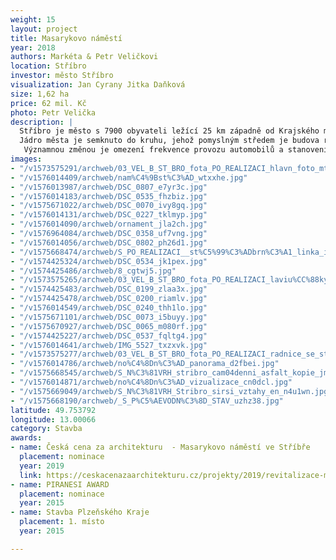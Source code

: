 ```yaml
---
weight: 15
layout: project
title: Masarykovo náměstí
year: 2018
authors: Markéta & Petr Veličkovi
location: Stříbro
investor: město Stříbro
visualization: Jan Cyrany Jitka Daňková
size: 1,62 ha
price: 62 mil. Kč
photo: Petr Velička
description: |
  Stříbro je město s 7900 obyvateli ležící 25 km západně od Krajského města Plzně. První zmínka o městě padá do roku 1183 n.l.
  Jádro města je semknuto do kruhu, jehož pomyslným středem je budova renesanční radnice. Základní koncept náměstí vychází ze struktury historického centra města, zvýrazňuje historicky významné monumenty a doplňuje je soudobým řešením za použití přírodních materiálů. Část dlážděné plochy vodního parteru v jihovýchodním rohu náměstí tvoří mozaika fasády dnes již neexistujícího minoritského kláštera. V trase původní významné středověké evropské kupecké stezky je do dlažby vložena „stříbrná brož - kilometrovník“. Pískovcová kašna před radnicí je zachována v původním místě. Celé náměstí je osvětleno nasvícením fasád a osmi dvanáctimetrovými lampami, které byly autory projektu designově navrženy přímo pro toto místo se symbolikou přilétajících ptáků. Na východní straně náměstí vytváří stříhaná alej platanů společně s vodními prvky a nově vybudovanou pohledovou stěnou „novou východní frontu“. Betonová stěna nese skleněné desky, na kterých je v češtině, angličtině a němčině popsán historický vývoj města jeho památky, zajímavosti a turistické cíle v okolí.Prostor je doplněn o autorský mobiliář.
   Významnou změnou je omezení frekvence provozu automobilů a stanovení nových pravidel průjezdnosti.
images:
- "/v1573575291/archweb/03_VEL_B_ST_BRO_fota_PO_REALIZACI_hlavn_foto_mtbisk.jpg"
- "/v1576014409/archweb/nam%C4%9Bst%C3%AD_wtxxhe.jpg"
- "/v1576013987/archweb/DSC_0807_e7yr3c.jpg"
- "/v1576014183/archweb/DSC_0535_fhzbiz.jpg"
- "/v1575671022/archweb/DSC_0070_ivy8gq.jpg"
- "/v1576014131/archweb/DSC_0227_tklmyp.jpg"
- "/v1576014090/archweb/ornament_jla2ch.jpg"
- "/v1576964084/archweb/DSC_0358_uf7vng.jpg"
- "/v1576014056/archweb/DSC_0802_ph26d1.jpg"
- "/v1575668474/archweb/S_PO_REALIZACI__st%C5%99%C3%ADbrn%C3%A1_linka_iilcsl.jpg"
- "/v1574425324/archweb/DSC_0534_jk1pex.jpg"
- "/v1574425486/archweb/8_cgtwj5.jpg"
- "/v1573575265/archweb/03_VEL_B_ST_BRO_fota_PO_REALIZACI_laviu%CC%88ky_zyqz82.jpg"
- "/v1574425483/archweb/DSC_0199_zlaa3x.jpg"
- "/v1574425478/archweb/DSC_0200_riamlv.jpg"
- "/v1576014549/archweb/DSC_0240_thh1lo.jpg"
- "/v1575671101/archweb/DSC_0073_i5buyy.jpg"
- "/v1575670927/archweb/DSC_0065_m080rf.jpg"
- "/v1574425227/archweb/DSC_0537_fqltg4.jpg"
- "/v1576014641/archweb/IMG_5527_txzxvk.jpg"
- "/v1573575277/archweb/03_VEL_B_ST_BRO_fota_PO_REALIZACI_radnice_se_st_ikama_dfetpo.jpg"
- "/v1576014786/archweb/no%C4%8Dn%C3%AD_panorama_d2fbei.jpg"
- "/v1575668545/archweb/S_N%C3%81VRH_stribro_cam04denni_asfalt_kopie_jm1cqi.jpg"
- "/v1576014871/archweb/no%C4%8Dn%C3%AD_vizualizace_cn0dcl.jpg"
- "/v1575669049/archweb/S_N%C3%81VRH_Stribro_sirsi_vztahy_en_n4u1wn.jpg"
- "/v1575668190/archweb/_S_P%C5%AEVODN%C3%8D_STAV_uzhz38.jpg"
latitude: 49.753792
longitude: 13.00066
category: Stavba
awards:
- name: Česká cena za architekturu  - Masarykovo náměstí ve Stříbře
  placement: nominace
  year: 2019
  link: https://ceskacenazaarchitekturu.cz/projekty/2019/revitalizace-masarykova-namesti-v-mestske-pamatkove-zone-mesta-stribro/
- name: PIRANESI AWARD
  placement: nominace
  year: 2015
- name: Stavba Plzeňského Kraje
  placement: 1. místo
  year: 2015

---
```

